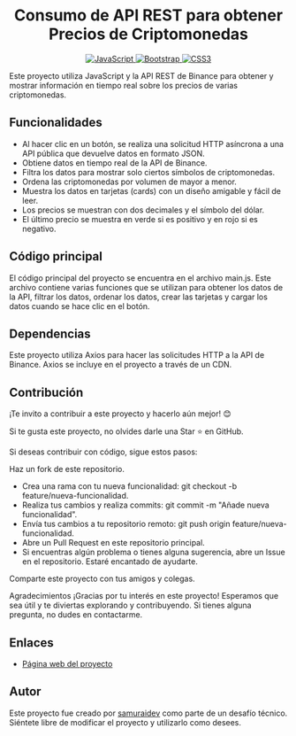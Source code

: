 <h1 align="center">Consumo de API REST para obtener Precios de Criptomonedas</h1>

<p align="center">
    <a href="https://github.com/CodeGeekR">
        <img src="https://img.shields.io/badge/JavaScript-F7DF1E?style=for-the-badge&logo=javascript&logoColor=white&labelColor=101010" alt="JavaScript">
    </a>
    <a href="https://getbootstrap.com/">
        <img src="https://img.shields.io/badge/bootstrap-6F2CF3?style=for-the-badge&logo=bootstrap&logoColor=white&labelColor=101010" alt="Bootstrap">
    </a>
    <a href="https://github.com/CodeGeekR">
        <img src="https://img.shields.io/badge/css-1AA1FF?style=for-the-badge&logo=css3&logoColor=white&labelColor=101010" alt="CSS3">
    </a>
</p>

Este proyecto utiliza JavaScript y la API REST de Binance para obtener y mostrar información en tiempo real sobre los precios de varias criptomonedas.

## Funcionalidades

- Al hacer clic en un botón, se realiza una solicitud HTTP asíncrona a una API pública que devuelve datos en formato JSON.
- Obtiene datos en tiempo real de la API de Binance.
- Filtra los datos para mostrar solo ciertos símbolos de criptomonedas.
- Ordena las criptomonedas por volumen de mayor a menor.
- Muestra los datos en tarjetas (cards) con un diseño amigable y fácil de leer.
- Los precios se muestran con dos decimales y el símbolo del dólar.
- El último precio se muestra en verde si es positivo y en rojo si es negativo.

## Código principal

El código principal del proyecto se encuentra en el archivo main.js. Este archivo contiene varias funciones que se utilizan para obtener los datos de la API, filtrar los datos, ordenar los datos, crear las tarjetas y cargar los datos cuando se hace clic en el botón.

## Dependencias

Este proyecto utiliza Axios para hacer las solicitudes HTTP a la API de Binance. Axios se incluye en el proyecto a través de un CDN.

## Contribución

¡Te invito a contribuir a este proyecto y hacerlo aún mejor! 😊

Si te gusta este proyecto, no olvides darle una Star ⭐️ en GitHub.

Si deseas contribuir con código, sigue estos pasos:

Haz un fork de este repositorio.

- Crea una rama con tu nueva funcionalidad: git checkout -b feature/nueva-funcionalidad.
- Realiza tus cambios y realiza commits: git commit -m "Añade nueva funcionalidad".
- Envía tus cambios a tu repositorio remoto: git push origin feature/nueva-funcionalidad.
- Abre un Pull Request en este repositorio principal.
- Si encuentras algún problema o tienes alguna sugerencia, abre un Issue en el repositorio. Estaré encantado de ayudarte.

Comparte este proyecto con tus amigos y colegas.

Agradecimientos ¡Gracias por tu interés en este proyecto! Esperamos que sea útil y te diviertas explorando y contribuyendo. Si tienes alguna pregunta, no dudes en contactarme.

## Enlaces

- [Página web del proyecto](https://codegeekr.github.io/)

## Autor

Este proyecto fue creado por [samuraidev](https://github.com/CodeGeekR) como parte de un desafío técnico. Siéntete libre de modificar el proyecto y utilizarlo como desees.
